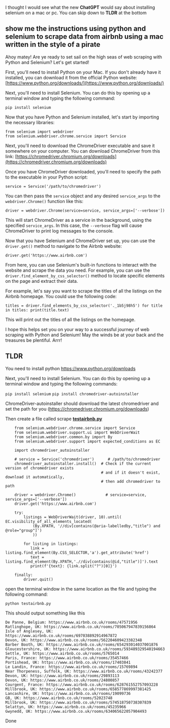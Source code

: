 
I thought I would see what the new **ChatGPT** would say about installing selenium on a mac or pc.
You can skip down to **TLDR** at the bottom

## show me the instructions using python and selenium to scrape data from airbnb using a mac written in the style of a pirate


Ahoy matey! Are ye ready to set sail on the high seas of web scraping with Python and Selenium? Let's get started!

First, you'll need to install Python on your Mac. If you don't already have it installed, you can download it from the official Python website: [https://www.python.org/downloads/](https://www.python.org/downloads/)

Next, you'll need to install Selenium. You can do this by opening up a terminal window and typing the following command:

`pip install selenium` 

Now that you have Python and Selenium installed, let's start by importing the necessary libraries:

    from selenium import webdriver
    from selenium.webdriver.chrome.service import Service

Next, you'll need to download the ChromeDriver executable and save it somewhere on your computer. You can download ChromeDriver from this link: [https://chromedriver.chromium.org/downloads](https://chromedriver.chromium.org/downloads)

Once you have ChromeDriver downloaded, you'll need to specify the path to the executable in your Python script:

`service = Service('/path/to/chromedriver')` 

You can then pass the `service` object and any desired `service_args` to the `webdriver.Chrome()` function like this:

`driver = webdriver.Chrome(service=service, service_args=['--verbose'])` 

This will start ChromeDriver as a service in the background, using the specified `service_args`. In this case, the `--verbose` flag will cause ChromeDriver to print log messages to the console.

Now that you have Selenium and ChromeDriver set up, you can use the `driver.get()` method to navigate to the Airbnb website:

`driver.get('https://www.airbnb.com')` 

From here, you can use Selenium's built-in functions to interact with the website and scrape the data you need. For example, you can use the `driver.find_element_by_css_selector()` method to locate specific elements on the page and extract their data.

For example, let's say you want to scrape the titles of all the listings on the Airbnb homepage. You could use the following code:

`titles = driver.find_elements_by_css_selector('._1b5j98h5')
for title in titles:
    print(title.text)` 

This will print out the titles of all the listings on the homepage.

I hope this helps set you on your way to a successful journey of web scraping with Python and Selenium! May the winds be at your back and the treasures be plentiful. Arrr!


## TLDR

You need to install python
https://www.python.org/downloads

Next, you'll need to install Selenium. You can do this by opening up a terminal window and typing the following commands:

`pip install selenium` 
`pip install chromedriver-autoinstaller`

ChromeDriver-autoinstaller should download the latest chromedriver and set the path for you  (https://chromedriver.chromium.org/downloads)

Then create a file called scrape **[testairbnb.py](https://raw.githubusercontent.com/dougbristor/setup-selenium/main/testairbnb.py)**

```    from selenium import webdriver
    from selenium.webdriver.chrome.service import Service
    from selenium.webdriver.support.ui import WebDriverWait
    from selenium.webdriver.common.by import By
    from selenium.webdriver.support import expected_conditions as EC
    
    import chromedriver_autoinstaller    
    
    # service = Service('chromedriver')      # /path/to/chromedriver
    chromedriver_autoinstaller.install()  # Check if the current version of chromedriver exists
                                          # and if it doesn't exist, download it automatically,
                                          # then add chromedriver to path

    driver = webdriver.Chrome()             # service=service, service_args=['--verbose'])
    driver.get('https://www.airbnb.com')
    
    try:
        listings = WebDriverWait(driver, 10).until( EC.visibility_of_all_elements_located(
            (By.XPATH, '//div[contains(@aria-labelledby,"title") and @role="group"]')
            ))
    
        for listing in listings:	
           link = listing.find_element(By.CSS_SELECTOR,'a').get_attribute('href')
           text = listing.find_element(By.XPATH,'.//div[contains(@id,"title")]').text 
           print(f'{text}: {link.split("?")[0]}')
    
    finally:
        driver.quit()
```


open the terminal window in the same location as the file and typing the following command:

    python testairbnb.py

This should output something like this 


    De Panne, Belgium: https://www.airbnb.co.uk/rooms/47571956  
    Ratlinghope, UK: https://www.airbnb.co.uk/rooms/705067947839156864  
    Isle of Anglesey, UK: https://www.airbnb.co.uk/rooms/697038892914967872  
    Devon, UK: https://www.airbnb.co.uk/rooms/562204609423382348  
    Barber Booth, UK: https://www.airbnb.co.uk/rooms/654293014037001876  
    Gloucestershire, UK: https://www.airbnb.co.uk/rooms/593489329540194663  
    Settle, UK: https://www.airbnb.co.uk/rooms/5765014  
    Paris, France: https://www.airbnb.co.uk/rooms/35457466  
    Portishead, UK: https://www.airbnb.co.uk/rooms/17403841  
    Le Landin, France: https://www.airbnb.co.uk/rooms/15769894  
    Near Thorpeness, Suffolk, UK: https://www.airbnb.co.uk/rooms/43242377  
    Devon, UK: https://www.airbnb.co.uk/rooms/29893113  
    Devon, UK: https://www.airbnb.co.uk/rooms/24800857  
    Courgent, France: https://www.airbnb.co.uk/rooms/628761552757093228  
    Millbrook, UK: https://www.airbnb.co.uk/rooms/658577869997381425  
    Lancashire, UK: https://www.airbnb.co.uk/rooms/19099736  
    GB, UK: https://www.airbnb.co.uk/rooms/52023748  
    Millbrook, UK: https://www.airbnb.co.uk/rooms/574518750738307839  
    Selattyn, UK: https://www.airbnb.co.uk/rooms/45235966  
    Gwynedd, UK: https://www.airbnb.co.uk/rooms/634065622057904493  
    
Done

